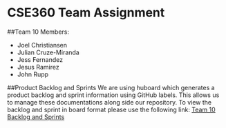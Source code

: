 # CSE360 Team Assignment 

##Team 10 Members: 

- Joel Christiansen
- Julian Cruze-Miranda
- Jess Fernandez
- Jesus Ramirez
- John Rupp

    
##Product Backlog and Sprints
We are using huboard which generates a product backlog and sprint information using GitHub labels.  This allows us to manage these documentations along side our repository.  To view the backlog and sprint in board format please use the following link: [Team 10 Backlog and Sprints](https://huboard.com/jcrupp/CSE360_Team10_TeamAssignment)